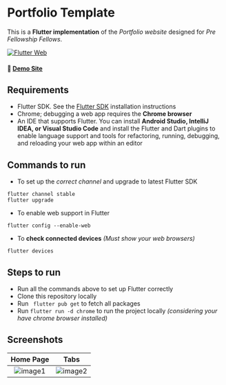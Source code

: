 # Portfolio Template

This is a **Flutter implementation** of the *Portfolio website* designed for *Pre Fellowship Fellows*.

[![Flutter Web](https://img.shields.io/badge/Flutter-Web-%2341D0FD)](https://flutter.dev/web)
#### 🔗 [Demo Site](https://quirky-shannon-cf463d.netlify.app/#/)

## Requirements

* Flutter SDK. See the [Flutter SDK](https://flutter.dev/docs/get-started/install) installation instructions
* Chrome; debugging a web app requires the **Chrome browser**
* An IDE that supports Flutter. You can install **Android Studio, IntelliJ IDEA, or Visual Studio Code** and install the Flutter and Dart plugins to enable language support and tools for refactoring, running, debugging, and reloading your web app within an editor

## Commands to run

* To set up the *correct channel* and upgrade to latest Flutter SDK
```
flutter channel stable
flutter upgrade
```

* To enable web support in Flutter

```
flutter config --enable-web
```

* To **check connected devices** *(Must show your web browsers)*

```
flutter devices
```

## Steps to run

* Run all the commands above to set up Flutter correctly
* Clone this repository locally
* Run ``` flutter pub get``` to fetch all packages
* Run ``` flutter run -d chrome ``` to run the project locally *(considering your have chrome browser installed)*

## Screenshots

Home Page             |  Tabs
:-------------------------:|:-------------------------:
![image1](https://user-images.githubusercontent.com/59786899/126806728-5ff0d408-7ee2-4e87-a189-7f7744fd8ff9.png)  |  ![image2](https://user-images.githubusercontent.com/59786899/126806866-563eb8df-4b9e-4d18-a178-c6f15b3aed63.png)
